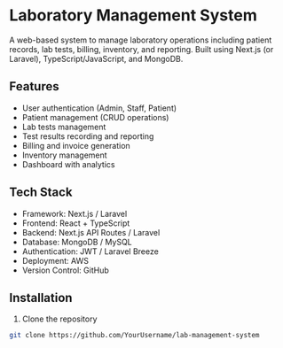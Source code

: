 # Laboratory Management System
A web-based system to manage laboratory operations including patient records, lab tests, billing, inventory, and reporting. Built using Next.js (or Laravel), TypeScript/JavaScript, and MongoDB.
## Features
- User authentication (Admin, Staff, Patient)
- Patient management (CRUD operations)
- Lab tests management
- Test results recording and reporting
- Billing and invoice generation
- Inventory management
- Dashboard with analytics
## Tech Stack
- Framework: Next.js / Laravel
- Frontend: React + TypeScript
- Backend: Next.js API Routes / Laravel
- Database: MongoDB / MySQL
- Authentication: JWT / Laravel Breeze
- Deployment: AWS
- Version Control: GitHub
## Installation
1. Clone the repository
```bash
git clone https://github.com/YourUsername/lab-management-system

